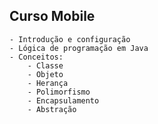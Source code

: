 ## Curso Mobile
    - Introdução e configuração
    - Lógica de programação em Java
    - Conceitos:
        - Classe
        - Objeto
        - Herança
        - Polimorfismo
        - Encapsulamento
        - Abstração